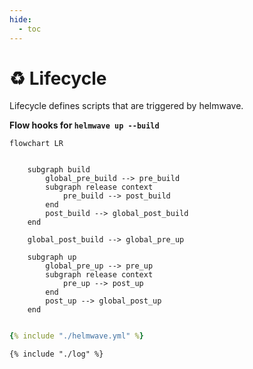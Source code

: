 ```yaml
---
hide:
  - toc
---
```

# ♻️ Lifecycle

Lifecycle defines scripts that are triggered by helmwave.

**Flow hooks for `helmwave up --build`**

```mermaid
flowchart LR
    
    
    subgraph build
        global_pre_build --> pre_build
        subgraph release context
            pre_build --> post_build 
        end
        post_build --> global_post_build
    end
    
    global_post_build --> global_pre_up
    
    subgraph up
        global_pre_up --> pre_up
        subgraph release context
            pre_up --> post_up
        end
        post_up --> global_post_up
    end
    
```

```yaml title="helmwave.yml"
{% include "./helmwave.yml" %}
```

```shell title="$ helmwave build --diff-mode none"
{% include "./log" %}
```